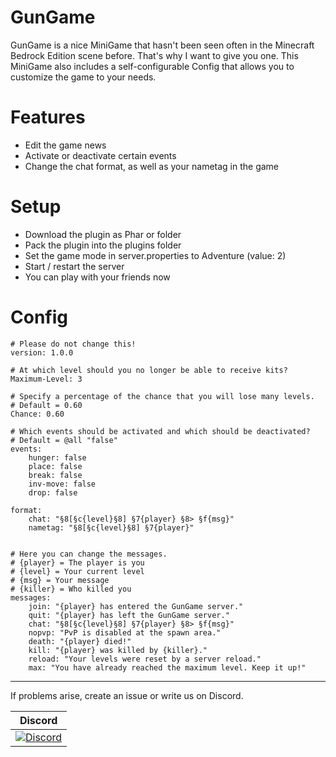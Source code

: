 # GunGame

GunGame is a nice MiniGame that hasn't been seen often in the Minecraft Bedrock Edition scene before. That's why I want to give you one. This MiniGame also includes a self-configurable Config that allows you to customize the game to your needs.

# Features
- Edit the game news
- Activate or deactivate certain events
- Change the chat format, as well as your nametag in the game
# Setup
- Download the plugin as Phar or folder
- Pack the plugin into the plugins folder
- Set the game mode in server.properties to Adventure (value: 2)
- Start / restart the server
- You can play with your friends now

# Config
```
# Please do not change this!
version: 1.0.0

# At which level should you no longer be able to receive kits?
Maximum-Level: 3

# Specify a percentage of the chance that you will lose many levels.
# Default = 0.60
Chance: 0.60

# Which events should be activated and which should be deactivated?
# Default = @all "false"
events:
    hunger: false
    place: false
    break: false
    inv-move: false
    drop: false
    
format:
    chat: "§8[§c{level}§8] §7{player} §8> §f{msg}"
    nametag: "§8[§c{level}§8] §7{player}"
    
    
# Here you can change the messages.
# {player} = The player is you
# {level} = Your current level
# {msg} = Your message
# {killer} = Who killed you
messages:
    join: "{player} has entered the GunGame server."
    quit: "{player} has left the GunGame server."
    chat: "§8[§c{level}§8] §7{player} §8> §f{msg}"
    nopvp: "PvP is disabled at the spawn area."
    death: "{player} died!"
    kill: "{player} was killed by {killer}."
    reload: "Your levels were reset by a server reload."
    max: "You have already reached the maximum level. Keep it up!"
```
----------------

If problems arise, create an issue or write us on Discord.

| Discord |
| :---: |
[![Discord](https://img.shields.io/discord/427472879072968714.svg?style=flat-square&label=discord&colorB=7289da)](https://discord.gg/Ce2aY25) |